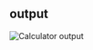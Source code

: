 ## output
![Calculator output](https://user-images.githubusercontent.com/79982684/120630930-ee705b00-c484-11eb-9e1c-6f4bc37e3b68.png)

